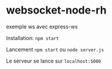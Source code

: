 # websocket-node-rh
exemple ws avec express-ws


Installation:
`npm start`

Lancement
`npm start` ou `node server.js`

Le serveur se lance sur `localhost:5000`
